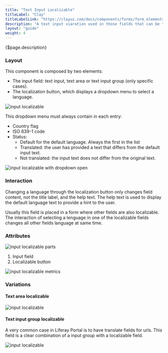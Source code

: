 ```yaml
---
title: "Text Input Localizable"
titleLabel: "Clay"
titleLabelLink: "https://clayui.com/docs/components/forms/form_elements_input_groups.html#input-group-mixed"
description: "A text input viaration used in those fields that can be translated into multiple languages."
layout: "guide"
weight: 4
---
```


<div class="page-description">{$page.description}</div>

### Layout

This component is composed by two elements:

* The input field: text input, text area or text input group (only specific cases).
* The localization button, which displays a dropdown menu to select a language.

![input localizable](../../../images/InputLocalizable.jpg)

This dropdown menu must always contain in each entry:
* Country flag
* ISO 639-1 code
* Status:
    * Default for the default language. Always the first in the list
    * Translated: the user has provided a text that differs from the default input text.
    * Not translated: the input text does not differ from the original text.

![input localizable with dropdown open](../../../images/InputLocalizableOpen.jpg)

### Interaction

Changing a language through the localization button only changes field content, not the title label, and the help text. The help text is used to display the default language text to provide a hint to the user.

Usually this field is placed in a form where other fields are also localizable. The interaction of selecting a lenguage in one of the localizable fields changes all other fields language at same time.

### Attributes

![input localizable parts](../../../images/InputLocalizableParts.jpg)

1. Input field
2. Localizable button

![input localizable metrics](../../../images/InputLocalizableMetrics.jpg)


### Variations

#### Text area localizable

![input localizable](../../../images/InputLocalizableArea.jpg)

#### Text input group localizable

A very common case in Liferay Portal is to have translate fields for urls. This field is a clear combination of a input group with a localizable field.

![input localizable](../../../images/InputLocalizableGroupUrl.jpg)



